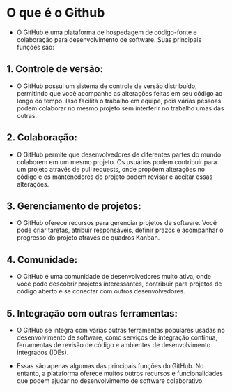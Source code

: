 # O que é o Github

- O GitHub é uma plataforma de hospedagem de código-fonte e colaboração para desenvolvimento de software. Suas principais funções são:

## 1. Controle de versão:
 - O GitHub possui um sistema de controle de versão distribuído, permitindo que você acompanhe as alterações feitas em seu código ao longo do tempo. Isso facilita o trabalho em equipe, pois várias pessoas podem colaborar no mesmo projeto sem interferir no trabalho umas das outras.

## 2. Colaboração:
 - O GitHub permite que desenvolvedores de diferentes partes do mundo colaborem em um mesmo projeto. Os usuários podem contribuir para um projeto através de pull requests, onde propõem alterações no código e os mantenedores do projeto podem revisar e aceitar essas alterações.

## 3. Gerenciamento de projetos:
 - O GitHub oferece recursos para gerenciar projetos de software. Você pode criar tarefas, atribuir responsáveis, definir prazos e acompanhar o progresso do projeto através de quadros Kanban.

## 4. Comunidade:
 - O GitHub é uma comunidade de desenvolvedores muito ativa, onde você pode descobrir projetos interessantes, contribuir para projetos de código aberto e se conectar com outros desenvolvedores.

## 5. Integração com outras ferramentas:
 - O GitHub se integra com várias outras ferramentas populares usadas no desenvolvimento de software, como serviços de integração contínua, ferramentas de revisão de código e ambientes de desenvolvimento integrados (IDEs).

 - Essas são apenas algumas das principais funções do GitHub. No entanto, a plataforma oferece muitos outros recursos e funcionalidades que podem ajudar no desenvolvimento de software colaborativo.